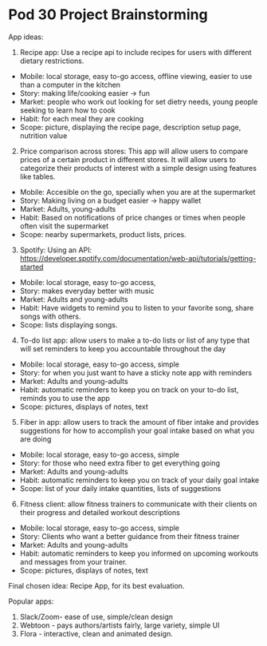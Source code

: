 # Pod 30 Project Brainstorming

App ideas:

1. Recipe app: Use a recipe api to include recipes for users with different dietary restrictions. 

* Mobile: local storage, easy to-go access, offline viewing, easier to use than a computer in the kitchen
* Story: making life/cooking easier -> fun
* Market: people who work out looking for set dietry needs, young people seeking to learn how to cook
* Habit: for each meal they are cooking
* Scope: picture, displaying the recipe page, description setup page, nutrition value


2. Price comparison across stores: This app will allow users to compare prices of a certain product in different stores. It will allow users to categorize their products of interest with a simple design using features like tables. 

* Mobile: Accesible on the go, specially when you are at the supermarket
* Story: Making living on a budget easier -> happy wallet
* Market: Adults, young-adults
* Habit: Based on notifications of price changes or times when people often visit the supermarket 
* Scope: nearby supermarkets, product lists, prices. 

3. Spotify: Using an API: https://developer.spotify.com/documentation/web-api/tutorials/getting-started 

* Mobile:  local storage, easy to-go access,
* Story: makes everyday better with music
* Market: Adults and young-adults
* Habit: Have widgets to remind you to listen to your favorite song, share songs with others. 
* Scope: lists displaying songs.

4. To-do list app: allow users to make a to-do lists or list of any type that will set reminders to keep you accountable throughout the day
* Mobile:  local storage, easy to-go access, simple
* Story: for when you just want to have a sticky note app with reminders
* Market: Adults and young-adults
* Habit: automatic reminders to keep you on track on your to-do list, reminds you to use the app
* Scope: pictures, displays of notes, text

5. Fiber in app: allow users to track the amount of fiber intake and provides suggestions for how to accomplish your goal intake based on what you are doing 
* Mobile:  local storage, easy to-go access, simple
* Story: for those who need extra fiber to get everything going
* Market: Adults and young-adults
* Habit: automatic reminders to keep you on track of your daily goal intake
* Scope:  list of your daily intake quantities, lists of suggestions

6. Fitness client: allow fitness trainers to communicate with their clients on their progress and detailed workout descriptions 
* Mobile:  local storage, easy to-go access, simple
* Story: Clients who want a better guidance from their fitness trainer 
* Market: Adults and young-adults
* Habit: automatic reminders to keep you informed on upcoming workouts and messages from your trainer. 
* Scope: pictures, displays of notes, text


Final chosen idea: Recipe App, for its best evaluation.


Popular apps:
1. Slack/Zoom- ease of use, simple/clean design
2. Webtoon - pays authors/artists fairly, large variety, simple UI
3. Flora - interactive, clean and animated design. 


